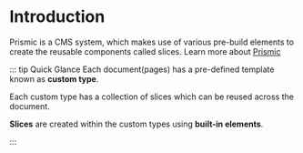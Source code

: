 # Introduction
Prismic is a CMS system, which makes use of various pre-build elements to create the reusable components called slices. Learn more about  <a class="green-link" href="/prismic-adaptor-integration/prismic">Prismic</a>

::: tip Quick Glance
Each document(pages) has a pre-defined template known as **custom type**.

Each custom type has a collection of slices which can be reused across the document.

**Slices** are created within the custom types using **built-in elements**.

:::
